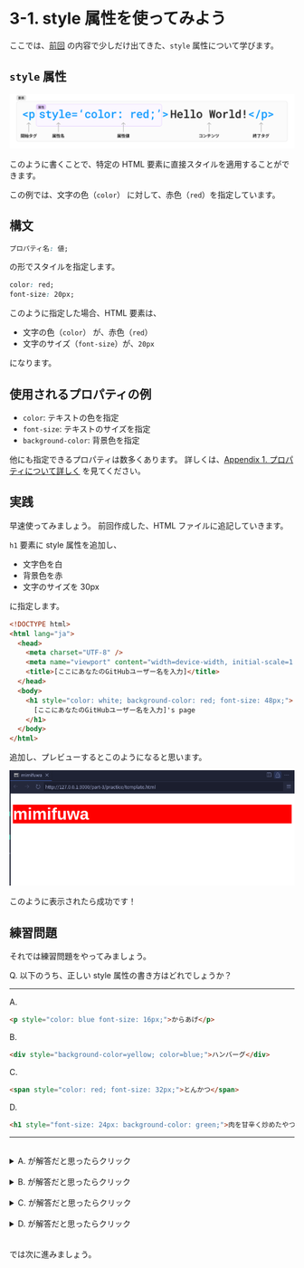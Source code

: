 # 3-1. style 属性を使ってみよう

ここでは、[前回](../../part-2/handouts/1_what_is_html.md) の内容で少しだけ出てきた、`style` 属性について学びます。

## `style` 属性

![<p>Hello World!</p>(<p>が開始タグ、Hello World!がコンテンツ、</p>が終了タグ)](../../part-2/handouts/images/1_element_with_attr.png)

このように書くことで、特定の HTML 要素に直接スタイルを適用することができます。

この例では、文字の色（`color`） に対して、赤色（`red`）を指定しています。

## 構文

```css
プロパティ名: 値;
```

の形でスタイルを指定します。

```css
color: red;
font-size: 20px;
```

このように指定した場合、HTML 要素は、

- 文字の色（`color`） が、赤色（`red`）
- 文字のサイズ（`font-size`）が、`20px`

になります。

## 使用されるプロパティの例

- `color`: テキストの色を指定
- `font-size`: テキストのサイズを指定
- `background-color`: 背景色を指定

他にも指定できるプロパティは数多くあります。
詳しくは、[Appendix 1. プロパティについて詳しく](./a1_style_properties.md) を見てください。

## 実践

早速使ってみましょう。
前回作成した、HTML ファイルに追記していきます。

`h1` 要素に style 属性を追加し、

- 文字色を白
- 背景色を赤
- 文字のサイズを 30px

に指定します。

```html
<!DOCTYPE html>
<html lang="ja">
  <head>
    <meta charset="UTF-8" />
    <meta name="viewport" content="width=device-width, initial-scale=1.0" />
    <title>[ここにあなたのGitHubユーザー名を入力]</title>
  </head>
  <body>
    <h1 style="color: white; background-color: red; font-size: 48px;">
      [ここにあなたのGitHubユーザー名を入力]'s page
    </h1>
  </body>
</html>
```

追加し、プレビューするとこのようになると思います。

![見出し1が装飾される](./images/style-attribute-1.png)

このように表示されたら成功です！

## 練習問題

それでは練習問題をやってみましょう。

Q. 以下のうち、正しい style 属性の書き方はどれでしょうか？

<hr>

A.

```html
<p style="color: blue font-size: 16px;">からあげ</p>
```

B.

```html
<div style="background-color=yellow; color=blue;">ハンバーグ</div>
```

C.

```html
<span style="color: red; font-size: 32px;">とんかつ</span>
```

D.

```html
<h1 style="font-size: 24px: background-color: green;">肉を甘辛く炒めたやつ</h1>
```

<hr>
<br>

<details>
  <summary>A. が解答だと思ったらクリック</summary>
   間違いです。プロパティを区切るセミコロン（;）がありません。
</details>
<br>

<details>
  <summary>B. が解答だと思ったらクリック</summary>
   =を使ってプロパティと値を結びつけているため、間違いです。正しくはコロン（:）を使います。
</details>
<br>

<details>
  <summary>C. が解答だと思ったらクリック</summary>
   正解です！とんかつ、美味しいですよね（？）
</details>
<br>

<details>
  <summary>D. が解答だと思ったらクリック</summary>
   コロン（:）を使ってプロパティを区切っているため、間違いです。正しくはセミコロン（;）を使います。
</details>
<br>

<br>
では次に進みましょう。
